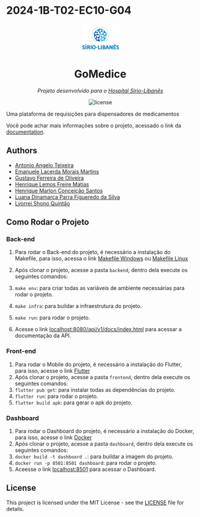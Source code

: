 # 2024-1B-T02-EC10-G04

<p align="center">
  <img src="./docs/static/img/logo.png" width="100" alt="project-logo">
</p>
<p align="center">
	<h1 align="center">GoMedice</h1>
</p>
<p align="center">
    <em> Projeto desenvolvido para o <a href="https://hospitalsiriolibanes.org.br/">Hospital Sírio-Libanês</a></em>
</p>
<p align="center">
	<img src="https://img.shields.io/github/license/Inteli-College/2024-1B-T02-EC10-G04?style=default&logo=opensourceinitiative&logoColor=white&color=78DCE8" alt="license">
</p>

<p> Uma plataforma de requisições para dispensadores de medicamentos </p>

Você pode achar mais informações sobre o projeto, acessado o link da [documentation](https://inteli-college.github.io/2024-1B-T02-EC10-G04/).


## Authors
-   [Antonio Angelo Teixeira](https://github.com/antonio-ang2)
-   [Emanuele Lacerda Morais Martins](https://github.com/emanuelemorais)
-   [Gustavo Ferreira de Oliveira](https://github.com/gustavofdeoliveira)
-   [Henrique Lemos Freire Matias](https://github.com/Lemos1347)
-   [Henrique Marlon Conceição Santos](https://github.com/henriquemarlon)
-   [Luana Dinamarca Parra Figueredo da Silva](https://github.com/luanaparra)
-   [Lyorrei Shono Quintão](https://github.com/lyorrei-inteli)
   

## Como Rodar o Projeto

### Back-end
   
1. Para rodar o Back-end do projeto, é necessário a instalação do Makefile, para isso, acessa o link [Makefile Windows](https://medium.com/@samsorrahman/how-to-run-a-makefile-in-windows-b4d115d7c516) ou [Makefile Linux](https://dev.to/skypy/linux-make-install-command-2dd6)
   
2. Após clonar o projeto, acesse a pasta `backend`, dentro dela execute os seguintes comandos:
3. `make env`: para criar todas as variáveis de ambiente necessárias para rodar o projeto.
4. `make infra`: para buildar a infraestrutura do projeto.
5. `make run`: para rodar o projeto.
6. Acesse o link [localhost:8080/api/v1/docs/index.html](http://localhost:8000/api/v1/docs/index.html) para acessar a documentação da API.

### Front-end

1. Para rodar o Mobile do projeto, é necessário a instalação do Flutter, para isso, acesse o link [Flutter](https://flutter.dev/docs/get-started/install)
2. Após clonar o projeto, acesse a pasta `frontend`, dentro dela execute os seguintes comandos:
3. `flutter pub get`: para instalar todas as dependências do projeto.
4. `flutter run`: para rodar o projeto.
5. `flutter build apk`: para gerar o apk do projeto.

### Dashboard
1. Para rodar o Dashboard do projeto, é necessário a instalação do Docker, para isso, acesse o link [Docker](https://docs.docker.com/get-docker/)
2. Após clonar o projeto, acesse a pasta `dashboard`, dentro dela execute os seguintes comandos:
3. `docker build -t dashboard .`: para buildar a imagem do projeto.
4. `docker run -p 8501:8501 dashboard`: para rodar o projeto.
5. Aceesse o link [localhost:8501](http://localhost:8501) para acessar o Dashboard.


## License

This project is licensed under the MIT License - see the [LICENSE](LICENSE) file for details.
